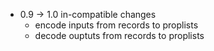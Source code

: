 * 0.9 -> 1.0 in-compatible changes
  - encode inputs from records to proplists
  - decode ouptuts from records to proplists


